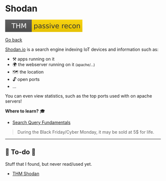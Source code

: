 # Shodan

[![passiverecon](../../../_badges/thm/passiverecon.svg)](https://tryhackme.com/room/passiverecon)

[Go back](../index.md)

<div class="row row-cols-md-2"><div>

[Shodan.io](https://www.shodan.io/) is a search engine indexing IoT devices and information such as:

* ⚒️ apps running on it
* 🌍 the webserver running on it <small>(apache/...)</small>
* 🗺️ the location
* 🔓 open ports
* ... 

You can even view statistics, such as the top ports used with on apache servers!
</div><div>

**Where to learn?** 🎓

* [Search Query Fundamentals](https://help.shodan.io/the-basics/search-query-fundamentals)

> During the Black Friday/Cyber Monday, it may be sold at 5$ for life.
</div></div>

<hr class="sep-both">

## 👻 To-do 👻

Stuff that I found, but never read/used yet.

<div class="row row-cols-md-2"><div>

* [THM Shodan](https://tryhackme.com/room/shodan)
</div><div>


</div></div>